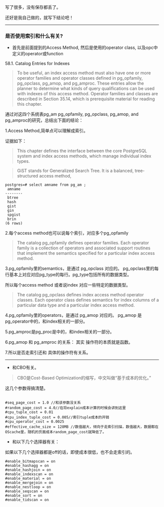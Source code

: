 写了很多，没有保存都丢了。

还好是我自己做的，就写下结论吧！ 


--------------
### 是否使用索引和什么有关? ###

- 首先是前面提到的Access Method, 然后是使用的operator class, 以及opc中定义的operator或function

58.1. Catalog Entries for Indexes
>To be useful, an index access method must also have one or more operator families and operator classes defined in pg_opfamily, pg_opclass, pg_amop, and pg_amproc. These entries allow the planner to determine what kinds of query qualifications can be used with indexes of this access method. Operator families and classes are described in Section 35.14, which is prerequisite material for reading this chapter.

 通过对这四个系统表pg_am pg_opfamily, pg_opclass, pg_amop, and pg_amproc的研究，总结出下面的结论：
 
 1.Access Method,简单点可以理解成索引。
 
 证据如下：
 >This chapter defines the interface between the core PostgreSQL system and index access methods, which manage individual index types.
 
 >GiST stands for Generalized Search Tree. It is a balanced, tree-structured access method, 
 
```
postgres=# select amname from pg_am ;
 amname 
--------
 btree
 hash
 gist
 gin
 spgist
 brin
(6 rows)
```

2.每个access method也可以说每个索引，对应多个pg_opfamily
>The catalog pg_opfamily defines operator families. Each operator family is a collection of operators and associated support routines that implement the semantics specified for a particular index access method.

3.pg_opfamily里的semantics，是通过 pg_opclass 对应的。 pg_opclass里的每行基本上对应对应pg_type的每行。pg_type包括所有的数据类型。

  所以每个access method 或者说index 对应一些特定的数据类型。

>The catalog pg_opclass defines index access method operator classes. Each operator class defines semantics for index columns of a particular data type and a particular index access method.

4.pg_opfamily里的operators，是通过 pg_amop 对应的。 pg_amop 是 pg_operator中的，和index相关的一部分。

5.pg_amproc是pg_proc是中的，和index相关的一部分。  

6.pg_amop 和 pg_amproc 的关系： 其实 操作符的本质就是函数。 

7.所以是否走索引还和 具体的操作符有关系。

--------------------------------
- 和CBO有关。
>CBO是Cost-Based Optimization的缩写，中文叫做“基于成本的优化。”

这几个参数得搞清楚。
```

#seq_page_cost = 1.0 //和该参数没关系 
#random_page_cost = 4.0//在将explain成本计算的时候会讲到这里
#cpu_tuple_cost = 0.01
#cpu_index_tuple_cost = 0.005//索引tuple成本的开销
#cpu_operator_cost = 0.0025
#effective_cache_size = 128MB //数值越大，倾向于走索引扫描，数值越大，数据都在OScache里，随机的页面成本random_page_cost就降低了。
```

- 和以下几个选择器有关：

如果以下几个选择器都是off的话，即使成本很低，也不会走索引的。

```
#enable_bitmapscan = on
#enable_hashagg = on
#enable_hashjoin = on
#enable_indexscan = on
#enable_material = on
#enable_mergejoin = on
#enable_nestloop = on
#enable_seqscan = on
#enable_sort = on
#enable_tidscan = on
```














